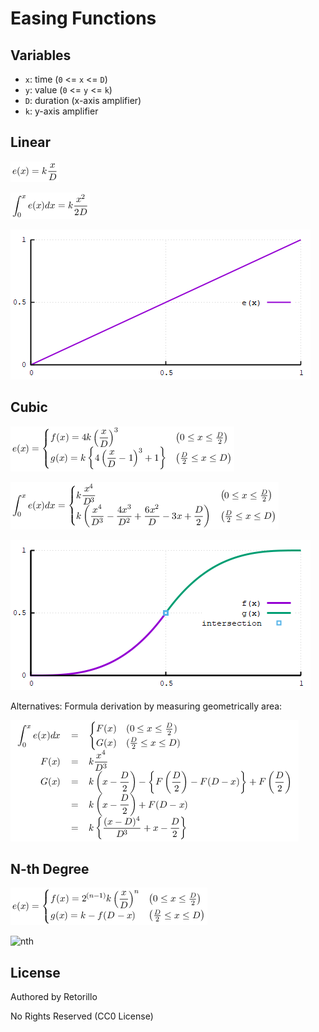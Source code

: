 # Easing Functions

## Variables

- `x`: time (`0` <= `x` <= `D`)
- `y`: value (`0` <= `y` <= `k`)
- `D`: duration (x-axis amplifier)
- `k`: y-axis amplifier

## Linear

![linear formula](linear\linear_formula.png)

![linear formula integral](linear\linear_formula_int.png)

![linear graph](linear\linear.png)

## Cubic

![cubic formula](cubic\cubic_formula.png)

![cubic formula integral](cubic\cubic_formula_int.png)

![cubic graph](cubic\cubic.png)

Alternatives: Formula derivation by measuring geometrically area:

![cubic formula integral alt](cubic\cubic_formula_int_alt.png)

## N-th Degree

![nth](nth\nth_formula.png)

![nth](nth\nth.png)

## License

Authored by Retorillo

No Rights Reserved (CC0 License)
